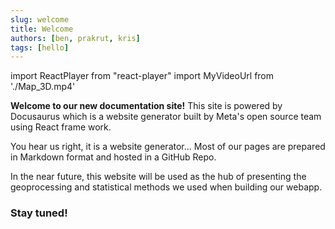 ```yaml
---
slug: welcome
title: Welcome
authors: [ben, prakrut, kris]
tags: [hello]
---
```

import ReactPlayer from "react-player"
import MyVideoUrl from './Map_3D.mp4'


**Welcome to our new documentation site!** This site is powered by Docusaurus which is a website generator built by Meta's open source team using React frame work.

You hear us right, it is a website generator... Most of our pages are prepared in Markdown format and hosted in a GitHub Repo.

In the near future, this website will be used as the hub of presenting the geoprocessing and statistical methods we used when building our webapp. 

### Stay tuned!
<ReactPlayer playing controls url={MyVideoUrl} />


